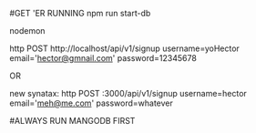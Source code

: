  #GET 'ER RUNNING
 npm run start-db

 nodemon 

 http POST http://localhost/api/v1/signup username=yoHector email='hector@gmnail.com' password=12345678

OR

new synatax:
http POST :3000/api/v1/signup username=hector email='meh@me.com' password=whatever

#ALWAYS RUN MANGODB FIRST